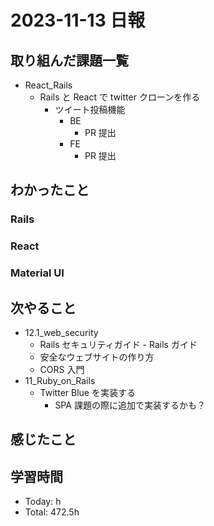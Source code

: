 # 2023-11-13 日報

## 取り組んだ課題一覧

- React_Rails
  - Rails と React で twitter クローンを作る
    - ツイート投稿機能
      - BE
        - PR 提出
      - FE
        - PR 提出

## わかったこと

### Rails

### React

### Material UI

## 次やること

- 12.1_web_security
  - Rails セキュリティガイド - Rails ガイド
  - 安全なウェブサイトの作り方
  - CORS 入門
- 11_Ruby_on_Rails
  - Twitter Blue を実装する
    - SPA 課題の際に追加で実装するかも？

## 感じたこと

## 学習時間

- Today: h
- Total: 472.5h
